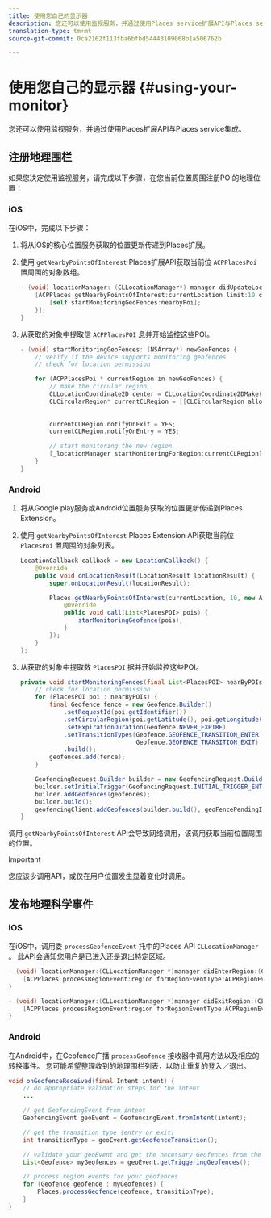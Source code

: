 ```yaml
---
title: 使用您自己的显示器
description: 您还可以使用监视服务，并通过使用Places service扩展API与Places service集成。
translation-type: tm+mt
source-git-commit: 0ca2162f113fba6bfbd54443109068b1a506762b

---
```



# 使用您自己的显示器 {#using-your-monitor}

您还可以使用监视服务，并通过使用Places扩展API与Places service集成。

## 注册地理围栏

如果您决定使用监视服务，请完成以下步骤，在您当前位置周围注册POI的地理位置：

### iOS

在iOS中，完成以下步骤：

1. 将从iOS的核心位置服务获取的位置更新传递到Places扩展。

1. 使用 `getNearbyPointsOfInterest` Places扩展API获取当前位 `ACPPlacesPoi` 置周围的对象数组。

   ```objective-c
   - (void) locationManager: (CLLocationManager*) manager didUpdateLocations: (NSArray<CLLocation*>*) locations {
       [ACPPlaces getNearbyPointsOfInterest:currentLocation limit:10 callback: ^ (NSArray<ACPPlacesPoi*>* _Nullable nearbyPoi) {
           [self startMonitoringGeoFences:nearbyPoi];
       }];
   }
   ```

1. 从获取的对象中提取信 `ACPPlacesPOI` 息并开始监控这些POI。

   ```objective-c
   - (void) startMonitoringGeoFences: (NSArray*) newGeoFences {
       // verify if the device supports monitoring geofences
       // check for location permission
   
       for (ACPPlacesPoi * currentRegion in newGeoFences) {
           // make the circular region
           CLLocationCoordinate2D center = CLLocationCoordinate2DMake(currentRegion.latitude, currentRegion.longitude);
           CLCircularRegion* currentCLRegion = [[CLCircularRegion alloc] initWithCenter:center
                                                                                 radius:currentRegion.radius
                                                                             identifier:currentRegion.identifier];
           currentCLRegion.notifyOnExit = YES;
           currentCLRegion.notifyOnEntry = YES;
   
           // start monitoring the new region
           [_locationManager startMonitoringForRegion:currentCLRegion];
       }
   }
   ```

### Android

1. 将从Google play服务或Android位置服务获取的位置更新传递到Places Extension。

1. 使用 `getNearbyPointsOfInterest` Places Extension API获取当前位 `PlacesPoi` 置周围的对象列表。

   ```java
   LocationCallback callback = new LocationCallback() {
       @Override
       public void onLocationResult(LocationResult locationResult) {
           super.onLocationResult(locationResult);
   
           Places.getNearbyPointsOfInterest(currentLocation, 10, new AdobeCallback<List<PlacesPOI>>() {
               @Override
               public void call(List<PlacesPOI> pois) {
                   starMonitoringGeofence(pois);
               }
           });
       }
   };
   ```

1. 从获取的对象中提取数 `PlacesPOI` 据并开始监控这些POI。

   ```java
   private void startMonitoringFences(final List<PlacesPOI> nearByPOIs) {
       // check for location permission
       for (PlacesPOI poi : nearByPOIs) {
           final Geofence fence = new Geofence.Builder()
               .setRequestId(poi.getIdentifier())
               .setCircularRegion(poi.getLatitude(), poi.getLongitude(), poi.getRadius())
               .setExpirationDuration(Geofence.NEVER_EXPIRE)
               .setTransitionTypes(Geofence.GEOFENCE_TRANSITION_ENTER |
                                   Geofence.GEOFENCE_TRANSITION_EXIT)
               .build();
           geofences.add(fence);
       }
   
       GeofencingRequest.Builder builder = new GeofencingRequest.Builder();
       builder.setInitialTrigger(GeofencingRequest.INITIAL_TRIGGER_ENTER);
       builder.addGeofences(geofences);
       builder.build();
       geofencingClient.addGeofences(builder.build(), geoFencePendingIntent)
   }
   ```


调用 `getNearbyPointsOfInterest` API会导致网络调用，该调用获取当前位置周围的位置。

>[!IMPORTANT]
>
>您应该少调用API，或仅在用户位置发生显着变化时调用。

## 发布地理科学事件

### iOS

在iOS中，调用委 `processGeofenceEvent` 托中的Places API `CLLocationManager` 。 此API会通知您用户是已进入还是退出特定区域。

```objective-c
- (void) locationManager:(CLLocationManager *)manager didEnterRegion:(CLRegion *)region {
    [ACPPlaces processRegionEvent:region forRegionEventType:ACPRegionEventTypeEntry];
}

- (void) locationManager:(CLLocationManager *)manager didExitRegion:(CLRegion *)region {
    [ACPPlaces processRegionEvent:region forRegionEventType:ACPRegionEventTypeExit];
}
```

### Android

在Android中，在Geofence广播 `processGeofence` 接收器中调用方法以及相应的转换事件。 您可能希望整理收到的地理围栏列表，以防止重复的登入／退出。

```java
void onGeofenceReceived(final Intent intent) {
    // do appropriate validation steps for the intent
    ...

    // get GeofencingEvent from intent
    GeofencingEvent geoEvent = GeofencingEvent.fromIntent(intent);

    // get the transition type (entry or exit)
    int transitionType = geoEvent.getGeofenceTransition();

    // validate your geoEvent and get the necessary Geofences from the list
    List<Geofence> myGeofences = geoEvent.getTriggeringGeofences();

    // process region events for your geofences
    for (Geofence geofence : myGeofences) {
        Places.processGeofence(geofence, transitionType);
    }
}
```
